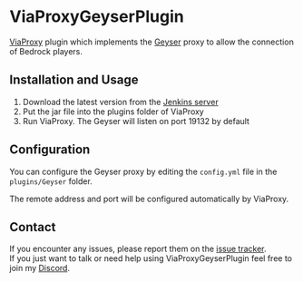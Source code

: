 # ViaProxyGeyserPlugin
[ViaProxy](https://github.com/RaphiMC/ViaProxy) plugin which implements the [Geyser](https://github.com/GeyserMC/Geyser) proxy to allow the connection of Bedrock players.

## Installation and Usage
1. Download the latest version from the [Jenkins server](https://build.lenni0451.net/job/ViaProxyGeyserPlugin/)
2. Put the jar file into the plugins folder of ViaProxy
3. Run ViaProxy. The Geyser will listen on port 19132 by default

## Configuration
You can configure the Geyser proxy by editing the ``config.yml`` file in the ``plugins/Geyser`` folder.

The remote address and port will be configured automatically by ViaProxy.

## Contact
If you encounter any issues, please report them on the
[issue tracker](https://github.com/RaphiMC/ViaProxyGeyserPlugin/issues).  
If you just want to talk or need help using ViaProxyGeyserPlugin feel free to join my
[Discord](https://discord.gg/dCzT9XHEWu).
